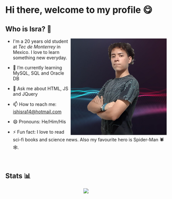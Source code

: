 # Hi there, welcome to my profile 😋

## Who is Isra? 🤔
<img src="assets/img/perfil.png" width="300px" align="right"></img>
- I'm a 20 years old student at _Tec de Monterrey_ in Mexico. I love to learn something new everyday.

- 🌱 I’m currently learning MySQL, SQL and Oracle DB
- 💬 Ask me about HTML, JS and JQuery
- 📫 How to reach me: ishisra14@hotmail.com
- 😄 Pronouns: He/Him/His
- ⚡ Fun fact: I love to read sci-fi books and science news. Also my favourite hero is Spider-Man 🕷🕸. 

<br/>

<h2>Stats 📊</h2>
<p align="center">
  <img src="https://github-readme-stats.vercel.app/api?username=Isra-14&show_icons=true&theme=tokyonight"></img>
</p>

<!--
**Isra-14/Isra-14** is a ✨ _special_ ✨ repository because its `README.md` (this file) appears on your GitHub profile.

Here are some ideas to get you started:

- 🔭 I’m currently working on ...
- 🌱 I’m currently learning ...
- 👯 I’m looking to collaborate on ...
- 🤔 I’m looking for help with ...
- 💬 Ask me about ...
- 📫 How to reach me: ...
- 😄 Pronouns: ...
- ⚡ Fun fact: ...
-->
